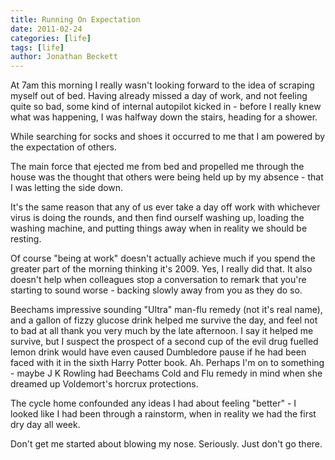 ```yaml
---
title: Running On Expectation
date: 2011-02-24
categories: [life]
tags: [life]
author: Jonathan Beckett
---
```


At 7am this morning I really wasn't looking forward to the idea of scraping myself out of bed. Having already missed a day of work, and not feeling quite so bad, some kind of internal autopilot kicked in - before I really knew what was happening, I was halfway down the stairs, heading for a shower.

While searching for socks and shoes it occurred to me that I am powered by the expectation of others.

The main force that ejected me from bed and propelled me through the house was the thought that others were being held up by my absence - that I was letting the side down.

It's the same reason that any of us ever take a day off work with whichever virus is doing the rounds, and then find ourself washing up, loading the washing machine, and putting things away when in reality we should be resting.

Of course "being at work" doesn't actually achieve much if you spend the greater part of the morning thinking it's 2009. Yes, I really did that. It also doesn't help when colleagues stop a conversation to remark that you're starting to sound worse - backing slowly away from you as they do so.

Beechams impressive sounding "Ultra" man-flu remedy (not it's real name), and a gallon of fizzy glucose drink helped me survive the day, and feel not to bad at all thank you very much by the late afternoon. I say it helped me survive, but I suspect the prospect of a second cup of the evil drug fuelled lemon drink would have even caused Dumbledore pause if he had been faced with it in the sixth Harry Potter book. Ah. Perhaps I'm on to something - maybe J K Rowling had Beechams Cold and Flu remedy in mind when she dreamed up Voldemort's horcrux protections.

The cycle home confounded any ideas I had about feeling "better" - I looked like I had been through a rainstorm, when in reality we had the first dry day all week.

Don't get me started about blowing my nose. Seriously. Just don't go there.